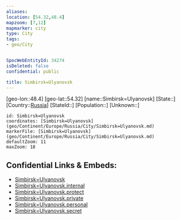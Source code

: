 ```yaml
---
aliases: 
location: [54.32,48.4]
mapzoom: [7,12] 
mapmarker: city 
type: City
tags:
- geo/City


SpocWebEntityId: 34274
isDeleted: false
confidential: public

title: Simbirsk=Ulyanovsk
---
```

[geo-lon::48.4]
[geo-lat::54.32]
[name::Simbirsk=Ulyanovsk]
[State::]
[Country::[Russia](geo/Continent/Europe/Russia.md)]
[StateId::]
[Population::]
[Unknown::]


```leaflet
id: Simbirsk=Ulyanovsk
coordinates: [Simbirsk=Ulyanovsk](geo/Continent/Europe/Russia/City/Simbirsk=Ulyanovsk.md)
markerFile: [Simbirsk=Ulyanovsk](geo/Continent/Europe/Russia/City/Simbirsk=Ulyanovsk.md)
defaultZoom: 11 
maxZoom: 18
```


## Confidential Links & Embeds: 
- [Simbirsk=Ulyanovsk](../../../../../../_public/geo/Continent/Europe/Russia/City/Simbirsk=Ulyanovsk.md) 
- [Simbirsk=Ulyanovsk.internal](../../../../../../_internal/geo/Continent/Europe/Russia/City/Simbirsk=Ulyanovsk.internal.md) 
- [Simbirsk=Ulyanovsk.protect](../../../../../../_protect/geo/Continent/Europe/Russia/City/Simbirsk=Ulyanovsk.protect.md) 
- [Simbirsk=Ulyanovsk.private](../../../../../../_private/geo/Continent/Europe/Russia/City/Simbirsk=Ulyanovsk.private.md) 
- [Simbirsk=Ulyanovsk.personal](../../../../../../_personal/geo/Continent/Europe/Russia/City/Simbirsk=Ulyanovsk.personal.md) 
- [Simbirsk=Ulyanovsk.secret](../../../../../../_secret/geo/Continent/Europe/Russia/City/Simbirsk=Ulyanovsk.secret.md) 
